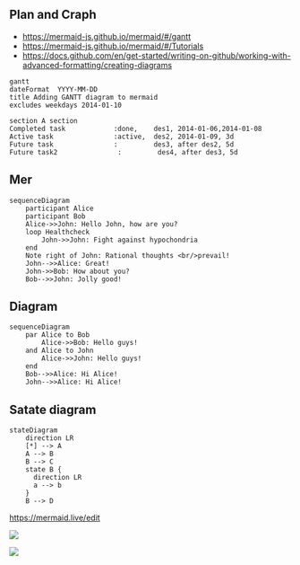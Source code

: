 ## Plan and Craph

* https://mermaid-js.github.io/mermaid/#/gantt  
* https://mermaid-js.github.io/mermaid/#/Tutorials   
* https://docs.github.com/en/get-started/writing-on-github/working-with-advanced-formatting/creating-diagrams   


```mermaid
gantt
dateFormat  YYYY-MM-DD
title Adding GANTT diagram to mermaid
excludes weekdays 2014-01-10

section A section
Completed task            :done,    des1, 2014-01-06,2014-01-08
Active task               :active,  des2, 2014-01-09, 3d
Future task               :         des3, after des2, 5d
Future task2               :         des4, after des3, 5d
```

## Mer
```mermaid
sequenceDiagram
    participant Alice
    participant Bob
    Alice->>John: Hello John, how are you?
    loop Healthcheck
        John->>John: Fight against hypochondria
    end
    Note right of John: Rational thoughts <br/>prevail!
    John-->>Alice: Great!
    John->>Bob: How about you?
    Bob-->>John: Jolly good!
```


## Diagram
```mermaid
sequenceDiagram
    par Alice to Bob
        Alice->>Bob: Hello guys!
    and Alice to John
        Alice->>John: Hello guys!
    end
    Bob-->>Alice: Hi Alice!
    John-->>Alice: Hi Alice!
```

## Satate diagram

```mermaid
stateDiagram
    direction LR
    [*] --> A
    A --> B
    B --> C
    state B {
      direction LR
      a --> b
    }
    B --> D
```












https://mermaid.live/edit

[![](https://mermaid.ink/img/pako:eNpt0M2qAjEMBeBXidk68wJdKILC1a3bbkJ7xin051pbRMR3tzOOO7MK5DuB5MkmWbDiG64V0WDv5JIl6Eitdt4Z9JvN-pTGqOgP3iea-o7GdCfJoEeq25_4w4zEidAIyRSw0GnWN9rPmbbYfdIdHefErFts9ZsfaQA8XTKkLORb3HFADuJsu-k5zTSXEQGaVWstBqm-aNbx1Wj9t1JwsK6kzGoQf0PHUks6P6JhVXLFFy1_WdTrDbKeYug)](https://mermaid.live/edit#pako:eNpt0M2qAjEMBeBXidk68wJdKILC1a3bbkJ7xin051pbRMR3tzOOO7MK5DuB5MkmWbDiG64V0WDv5JIl6Eitdt4Z9JvN-pTGqOgP3iea-o7GdCfJoEeq25_4w4zEidAIyRSw0GnWN9rPmbbYfdIdHefErFts9ZsfaQA8XTKkLORb3HFADuJsu-k5zTSXEQGaVWstBqm-aNbx1Wj9t1JwsK6kzGoQf0PHUks6P6JhVXLFFy1_WdTrDbKeYug)



[![](https://mermaid.ink/img/pako:eNqNjzEOwjAMRa9See4JMoM4AGsWk7hJRBJHwUFCVe_egGgXEOJP9vf7X_IMhi2BgqHLBTlVLF7n4SXDKQX5vl0qZuMHS3eKXHbGk7lykw__R9OeSRjyZiaqjv5rgRE63cO2vzE_rxrEUyINqo-WJmxRNOi8dLQVi0JHG4QrqAnjjUbAJnx-ZANKaqMNOgR0FdObWlYJ4l-7)](https://mermaid.live/edit#pako:eNqNjzEOwjAMRa9See4JMoM4AGsWk7hJRBJHwUFCVe_egGgXEOJP9vf7X_IMhi2BgqHLBTlVLF7n4SXDKQX5vl0qZuMHS3eKXHbGk7lykw__R9OeSRjyZiaqjv5rgRE63cO2vzE_rxrEUyINqo-WJmxRNOi8dLQVi0JHG4QrqAnjjUbAJnx-ZANKaqMNOgR0FdObWlYJ4l-7)
